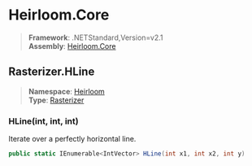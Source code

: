 # Heirloom.Core

> **Framework**: .NETStandard,Version=v2.1  
> **Assembly**: [Heirloom.Core][0]  

## Rasterizer.HLine

> **Namespace**: [Heirloom][0]  
> **Type**: [Rasterizer][1]  

### HLine(int, int, int)

Iterate over a perfectly horizontal line.

```cs
public static IEnumerable<IntVector> HLine(int x1, int x2, int y)
```

[0]: ../Heirloom.Core.md
[1]: Heirloom.Rasterizer.md
